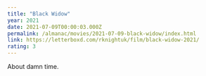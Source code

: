 ```yaml
---
title: "Black Widow"
year: 2021
date: 2021-07-09T00:00:03.000Z
permalink: /almanac/movies/2021-07-09-black-widow/index.html
link: https://letterboxd.com/rknightuk/film/black-widow-2021/
rating: 3
---
```


About damn time.